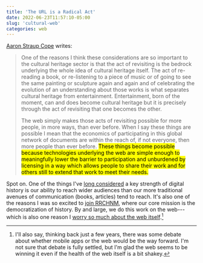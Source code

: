 ```yaml
---
title: 'The URL is a Radical Act'
date: 2022-06-23T11:57:10-05:00
slug: 'cultural-web'
categories: web
---
```


[Aaron Straup Cope](https://www.aaronland.info/weblog/2022/06/17/expectations/#usf) writes:

> One of the reasons I think these considerations are so important to the cultural heritage sector is that the act of revisiting is the bedrock underlying the whole idea of cultural heritage itself. The act of re-reading a book, or re-listening to a piece of music or of going to see the same painting or sculpture again and again and of celebrating the evolution of an understanding about those works is what separates cultural heritage from entertainment. Entertainment, born of the moment, can and does become cultural heritage but it is precisely through the act of revisiting that one becomes the other.
> 
> The web simply makes those acts of revisiting possible for more people, in more ways, than ever before. When I say these things are possible I mean that the economics of participating in this global network of documents are within the reach of, if not everyone, then more people than ever before. <mark>These things become possible because technologies underlying the web are simple enough to meaningfully lower the barrier to participation and unburdened by licensing in a way which allows people to share their work and for others still to extend that work to meet their needs.</mark>

Spot on. One of the things I've [long considered](https://jasonheppler.org/2008/11/08/open-source-scholarship-and-why-history-should-be-open-source/) a key strength of digital history is our ability to reach wider audiences than our more traditional avenues of communication (books, articles) tend to reach. It's also one of the reasons I was so excited to [join RRCHNM](https://jasonheppler.org/2021/05/17/new-role-chmn/), where our core mission is the democratization of history. By and large, we do this work on the web---which is also one reason I [worry so much about the web itself](http://localhost:1313/2017/07/05/standing-up-for-net-neutrality/).[^1]

[^1]: I'll also say, thinking back just a few years, there was some debate about whether mobile apps or the web would be the way forward. I'm not sure that debate is fully settled, but I'm glad the web seems to be winning it even if the health of the web itself is a bit shakey.